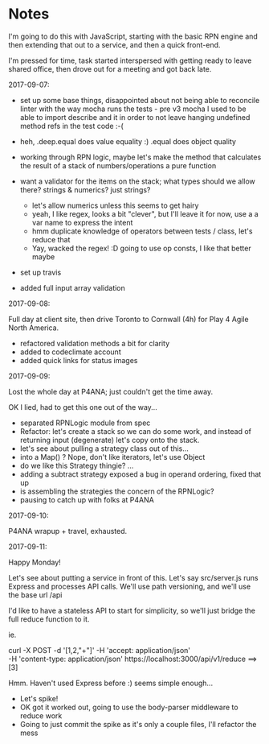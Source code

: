 # Notes

I'm going to do this with JavaScript, starting with the basic RPN engine and
then extending that out to a service, and then a quick front-end.

I'm pressed for time, task started interspersed with getting ready to leave
shared office, then drove out for a meeting and got back late.

2017-09-07:

- set up some base things, disappointed about not being able to reconcile
  linter with the way mocha runs the tests - pre v3 mocha I used to be able to
  import describe and it in order to not leave hanging undefined method refs
  in the test code :-(
- heh, .deep.equal does value equality :) .equal does object quality
- working through RPN logic, maybe let's make the method that calculates the
  result of a stack of numbers/operations a pure function
- want a validator for the items on the stack; what types should we allow there?
  strings & numerics? just strings?
  - let's allow numerics unless this seems to get hairy
  - yeah, I like regex, looks a bit "clever", but I'll leave it for now, use a
    a var name to express the intent
  - hmm duplicate knowledge of operators between tests / class, let's
    reduce that
  - Yay, wacked the regex! :D going to use op consts, I like that better maybe

- set up travis
- added full input array validation

2017-09-08:

Full day at client site, then drive Toronto to Cornwall (4h) for Play 4 Agile
North America.

- refactored validation methods a bit for clarity
- added to codeclimate account
- added quick links for status images

2017-09-09:

Lost the whole day at P4ANA; just couldn't get the time away.

OK I lied, had to get this one out of the way...

- separated RPNLogic module from spec
- Refactor: let's create a stack so we can do some work, and instead of
  returning input (degenerate) let's copy onto the stack.
- let's see about pulling a strategy class out of this...
- into a Map() ? Nope, don't like iterators, let's use Object
- do we like this Strategy thingie? ...
- adding a subtract strategy exposed a bug in operand ordering, fixed that up
- is assembling the strategies the concern of the RPNLogic?
- pausing to catch up with folks at P4ANA

2017-09-10:

P4ANA wrapup + travel, exhausted.

2017-09-11:

Happy Monday!

Let's see about putting a service in front of this. Let's say src/server.js
runs Express and processes API calls. We'll use path versioning, and we'll
use the base url /api

I'd like to have a stateless API to start for simplicity, so we'll just bridge
the full reduce function to it.

ie.

curl -X POST -d '[1,2,"+"]' -H 'accept: application/json' \
 -H 'content-type: application/json' https://localhost:3000/api/v1/reduce
==> [3]

Hmm. Haven't used Express before :) seems simple enough...
- Let's spike!
- OK got it worked out, going to use the body-parser middleware to reduce work
- Going to just commit the spike as it's only a couple files, I'll refactor
  the mess

